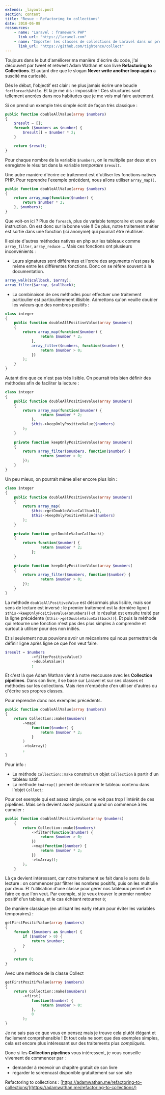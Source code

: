 ```yaml
---
extends: _layouts.post
section: content
title: "Revue : Refactoring to collections"
date: 2018-06-08
ressources:
    - name: "Laravel : framework PHP"
      link_url: "https://laravel.com"
    - name: "Importer les classes de collections de Laravel dans un projet non Laravel"
      link_url: "https://github.com/tightenco/collect"
---
```

Toujours dans le but d'améliorer ma manière d'écrire du code, j'ai découvert par tweet et retweet Adam Wathan et son livre **Refactoring to Collections**. Et autant dire que le slogan **Never write another loop again** a suscité ma curiosité.

Dès le début, l'objectif est clair : ne plus jamais écrire une boucle `for`/`foreach`/`while`. Et là je me dis : impossible ! Ces structures sont tellement ancrées dans nos habitudes que je me vois mal faire autrement.

Si on prend un exemple très simple écrit de façon très classique :

```php
public function doubleAllValue(array $numbers)
{
    $result = [];
    foreach ($numbers as $number) {
        $result[] = $number * 2;
    }

    return $result;
}
```

Pour chaque nombre de la variable `$numbers`, on le multiplie par deux et on enregistre le résultat dans la variable *temporaire* `$result`.

Une autre manière d'écrire ce traitement est d'utiliser les fonctions natives PHP. Pour reprendre l'exemple précédent, nous allons utiliser `array_map()`.

```php
public function doubleAllValue(array $numbers)
{
    return array_map(function($number) {
        return $number * 2;
    }, $numbers);
}
```

Que voit-on ici ? Plus de `foreach`, plus de variable temporaire et une seule instruction. On est donc sur la bonne voie !! De plus, notre traitement métier est sortie dans une fonction (ici anonyme) qui pourrait être réutiliser.

Il existe d'autres méthodes natives en php sur les tableaux comme `array_filter`, `array_reduce` ... Mais ces fonctions ont plusieurs inconvénients :
* Leurs signatures sont différentes et l'ordre des arguments n'est pas le même entre les différentes fonctions. Donc on se réfère souvent à la documentation.
```php
array_walk($callback, $array);
array_filter($array, $callback);
```
* La combinaison de ces méthodes pour effectuer une traitement particulier est particulièrement illisible. Admettons qu'on veuille doubler les valeurs que des nombres positifs :
```php
class integer
{
    public function doubleAllPositiveValue(array $numbers)
    {
        return array_map(function($number) {
                return $number * 2;
            },
            array_filter($numbers, function($number) {
                return $number > 0;
            })
        );
    }
}
```
Autant dire que ce n'est pas très lisible. On pourrait très bien définir des méthodes afin de faciliter la lecture :

```php
class integer
{
    public function doubleAllPositiveValue(array $numbers)
    {
        return array_map(function($number) {
                return $number * 2;
            },
            $this->keepOnlyPositiveValue($numbers)
        );
    }
    
    private function keepOnlyPositiveValue(array $numbers)
    {
        return array_filter($numbers, function($number) {
                return $number > 0;
        });
    }
}
```

Un peu mieux, on pourrait même aller encore plus loin :
```php
class integer
{
    public function doubleAllPositiveValue(array $numbers)
    {
        return array_map(
            $this->getDoubleValueCallback(),
            $this->keepOnlyPositiveValue($numbers)
        );
    }
    
    private function getDoubleValueCallback()
    {
        return function($number) {
                return $number * 2;
            };
    }
    
    private function keepOnlyPositiveValue(array $numbers)
    {
        return array_filter($numbers, function($number) {
                return $number > 0;
        });
    }
}
```

La méthode `doubleAllPositiveValue` est désormais plus lisible, mais son sens de lecture est inversé : le premier traitement est la dernière ligne (`     $this->keepOnlyPositiveValue($numbers)`) et le résultat est ensuite traité par la ligne précédente (`$this->getDoubleValueCallback()`). Et puis la méthode qui retourne une fonction n'est pas des plus simples à comprendre et surtout à utiliser pour des non initiés.

Et si seulement nous pouvions avoir un mécanisme qui nous permettrait de définir ligne après ligne ce que l'on veut faire.

```php
$result = $numbers
            ->filterPositiveValue()
            ->doubleValue()
            ;
```

Et c'est là que Adam Wathan vient à notre rescousse avec les **Collection pipelines**. Dans son livre, il se base sur Laravel et sur ses classes et méthodes sur les collections. Mais rien n'empêche d'en utiliser d'autres ou d'écrire ses propres classes.

Pour reprendre donc nos exemples précédents.

```php
public function doubleAllValue(array $numbers)
{
    return Collection::make($numbers)
        ->map(
            function($number) {
                return $number * 2;
            }
        )
        ->toArray()
        ;
}
```


Pour info :
* La méthode `Collection::make` construit un objet `Collection` à partir d'un tableau natif.
* La méthode `toArray()` permet de retourner le tableau contenu dans l'objet `Collect`;

Pour cet exemple qui est assez simple, on ne voit pas trop l'intérêt de ces pipelines. Mais cela devient assez puissant quand on commence à les cumuler :

```php
public function doubleAllPositiveValue(array $numbers)
    {
        return Collection::make($numbers)
            ->filter(function($number) {
                return $number > 0;
            })
            ->map(function($number) {
                return $number * 2;
            })
            ->toArray();
        );
    }
```

Là ça devient intéressant, car notre traitement se fait dans le sens de la lecture : on commencer par filtrer les nombres positifs, puis on les multiplie par deux.
Et l'utilisation d'une classe pour gérer nos tableaux permet de faire ce que l'on veut. Par exemple, si je veux trouver le premier nombre positif d'un tableau, et le cas échéant retourner `0`;

De manière classique (en utilisant les early return pour éviter les variables temporaires) :
```php
getFirstPositifValue(array $numbers)
{
    foreach ($numbers as $number) {
        if ($number > 0) {
            return $number;
        }
    }
    
    return 0;
}
```

Avec une méthode de la classe Collect
```php
getFirstPositifValue(array $numbers)
{
    return Collection::make($numbers)
        ->first(
            function($number) {
                return $number > 0:
            },
            0
        );
}
```

Je ne sais pas ce que vous en pensez mais je trouve cela plutôt élégant et facilement compréhensible ! Et tout cela ne sont que des exemples simples, cela est encore plus intéressant sur des traitements plus *compliqués*.

Donc si les **Collection pipelines**  vous intéressent, je vous conseille vivement de commencer par :
* demander à recevoir un chapitre gratuit de son livre
* regarder le screencast disponible gratuitement sur son site

Refactoring to collections : [https://adamwathan.me/refactoring-to-collections/](https://adamwathan.me/refactoring-to-collections/)
